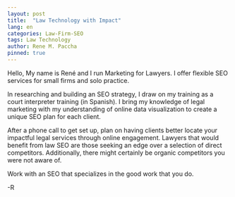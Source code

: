 ```yaml
---
layout: post
title:  "Law Technology with Impact"
lang: en
categories: Law-Firm-SEO
tags: Law Technology
author: Rene M. Paccha
pinned: true
---
```




Hello, My name is René and I run Marketing for Lawyers. I offer flexible SEO services for small firms and solo practice.

In researching and building an SEO strategy, I draw on my training as a court interpreter training (in Spanish). I bring my knowledge of legal marketing with my understanding of online data visualization to create a unique SEO plan for each client.

After a phone call to get set up, plan on having clients better locate your impactful legal services through online engagement. Lawyers that would benefit from law SEO are those seeking an edge over a selection of direct competitors.   Additionally, there might certainly be organic competitors you were not aware of.

Work with an SEO that specializes in the good work that you do.

-R
